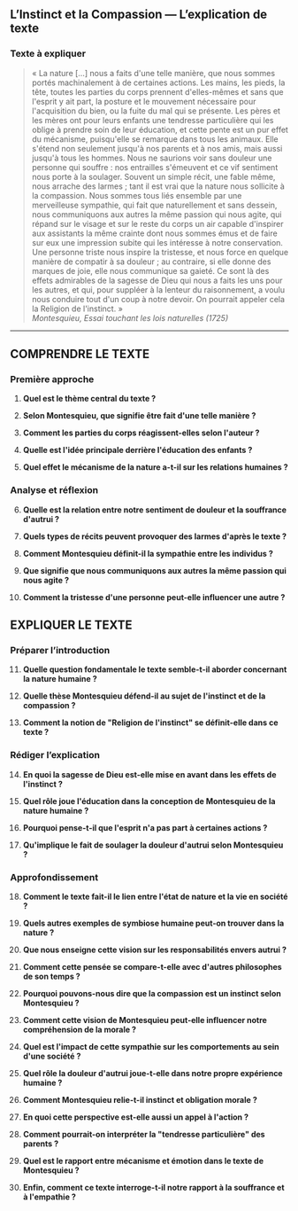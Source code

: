 ## L’Instinct et la Compassion — L’explication de texte

### Texte à expliquer
> « La nature […] nous a faits d'une telle manière, que nous sommes portés machinalement à de certaines actions. Les mains, les pieds, la tête, toutes les parties du corps prennent d'elles-mêmes et sans que l'esprit y ait part, la posture et le mouvement nécessaire pour l'acquisition du bien, ou la fuite du mal qui se présente. Les pères et les mères ont pour leurs enfants une tendresse particulière qui les oblige à prendre soin de leur éducation, et cette pente est un pur effet du mécanisme, puisqu'elle se remarque dans tous les animaux. Elle s'étend non seulement jusqu'à nos parents et à nos amis, mais aussi jusqu'à tous les hommes. Nous ne saurions voir sans douleur une personne qui souffre : nos entrailles s'émeuvent et ce vif sentiment nous porte à la soulager. Souvent un simple récit, une fable même, nous arrache des larmes ; tant il est vrai que la nature nous sollicite à la compassion. Nous sommes tous liés ensemble par une merveilleuse sympathie, qui fait que naturellement et sans dessein, nous communiquons aux autres la même passion qui nous agite, qui répand sur le visage et sur le reste du corps un air capable d'inspirer aux assistants la même crainte dont nous sommes émus et de faire sur eux une impression subite qui les intéresse à notre conservation. Une personne triste nous inspire la tristesse, et nous force en quelque manière de compatir à sa douleur ; au contraire, si elle donne des marques de joie, elle nous communique sa gaieté. Ce sont là des effets admirables de la sagesse de Dieu qui nous a faits les uns pour les autres, et qui, pour suppléer à la lenteur du raisonnement, a voulu nous conduire tout d'un coup à notre devoir. On pourrait appeler cela la Religion de l'instinct. »  
>*Montesquieu, Essai touchant les lois naturelles (1725)*

---

## COMPRENDRE LE TEXTE

### Première approche

1. **Quel est le thème central du texte ?**

2. **Selon Montesquieu, que signifie être fait d'une telle manière ?**

3. **Comment les parties du corps réagissent-elles selon l'auteur ?**

4. **Quelle est l'idée principale derrière l'éducation des enfants ?**

5. **Quel effet le mécanisme de la nature a-t-il sur les relations humaines ?**

### Analyse et réflexion

6. **Quelle est la relation entre notre sentiment de douleur et la souffrance d'autrui ?**

7. **Quels types de récits peuvent provoquer des larmes d'après le texte ?**

8. **Comment Montesquieu définit-il la sympathie entre les individus ?**

9. **Que signifie que nous communiquons aux autres la même passion qui nous agite ?**

10. **Comment la tristesse d'une personne peut-elle influencer une autre ?**

## EXPLIQUER LE TEXTE

### Préparer l’introduction

11. **Quelle question fondamentale le texte semble-t-il aborder concernant la nature humaine ?**

12. **Quelle thèse Montesquieu défend-il au sujet de l'instinct et de la compassion ?**

13. **Comment la notion de "Religion de l'instinct" se définit-elle dans ce texte ?**

### Rédiger l’explication

14. **En quoi la sagesse de Dieu est-elle mise en avant dans les effets de l'instinct ?**

15. **Quel rôle joue l'éducation dans la conception de Montesquieu de la nature humaine ?**

16. **Pourquoi pense-t-il que l'esprit n'a pas part à certaines actions ?**

17. **Qu'implique le fait de soulager la douleur d'autrui selon Montesquieu ?**

### Approfondissement 

18. **Comment le texte fait-il le lien entre l'état de nature et la vie en société ?**

19. **Quels autres exemples de symbiose humaine peut-on trouver dans la nature ?**

20. **Que nous enseigne cette vision sur les responsabilités envers autrui ?**

21. **Comment cette pensée se compare-t-elle avec d'autres philosophes de son temps ?**

22. **Pourquoi pouvons-nous dire que la compassion est un instinct selon Montesquieu ?**

23. **Comment cette vision de Montesquieu peut-elle influencer notre compréhension de la morale ?**

24. **Quel est l'impact de cette sympathie sur les comportements au sein d'une société ?**

25. **Quel rôle la douleur d'autrui joue-t-elle dans notre propre expérience humaine ?**

26. **Comment Montesquieu relie-t-il instinct et obligation morale ?**

27. **En quoi cette perspective est-elle aussi un appel à l'action ?**

28. **Comment pourrait-on interpréter la "tendresse particulière" des parents ?**

29. **Quel est le rapport entre mécanisme et émotion dans le texte de Montesquieu ?**

30. **Enfin, comment ce texte interroge-t-il notre rapport à la souffrance et à l'empathie ?**